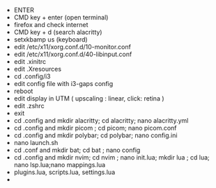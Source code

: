 - ENTER
- CMD key + enter (open terminal)
- firefox and check internet
- CMD key + d (search alacritty)
- setxkbamp us (keyboard)
- edit /etc/x11/xorg.conf.d/10-monitor.conf
- edit /etc/x11/xorg.conf.d/40-libinput.conf
- edit .xinitrc
- edit .Xresources
- cd .config/i3
- edit config file with i3-gaps config
- reboot
- edit display in UTM ( upscaling : linear, click: retina )
- edit .zshrc
- exit
- cd .config and mkdir alacritty; cd alacritty; nano alacritty.yml
- cd .config and mkdir picom ; cd picom; nano picom.conf
- cd .config and mkdir polybar; cd polybar; nano config.ini
- nano launch.sh
- cd .conf and mkdir bat; cd bat ; nano config
- cd .config and mkdir nvim; cd nvim ; nano init.lua; mkdir lua ; cd lua; nano lsp.lua;nano mappings.lua
- plugins.lua, scripts.lua, settings.lua
- 
